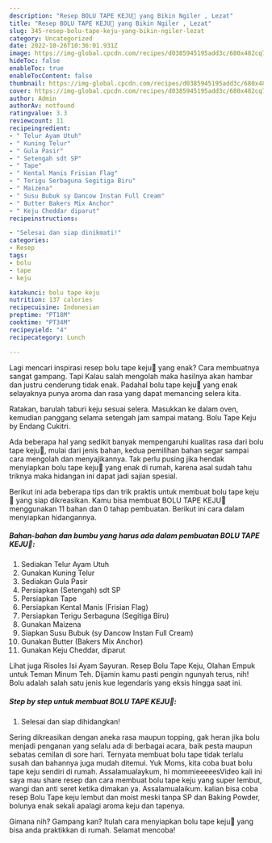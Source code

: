 ```yaml
---
description: "Resep BOLU TAPE KEJU🍃 yang Bikin Ngiler , Lezat"
title: "Resep BOLU TAPE KEJU🍃 yang Bikin Ngiler , Lezat"
slug: 345-resep-bolu-tape-keju-yang-bikin-ngiler-lezat
category: Uncategorized
date: 2022-10-26T10:36:01.931Z
image: https://img-global.cpcdn.com/recipes/d0385945195add3c/680x482cq70/bolu-tape-keju-foto-resep-utama.jpg
hideToc: false
enableToc: true
enableTocContent: false
thumbnail: https://img-global.cpcdn.com/recipes/d0385945195add3c/680x482cq70/bolu-tape-keju-foto-resep-utama.jpg
cover: https://img-global.cpcdn.com/recipes/d0385945195add3c/680x482cq70/bolu-tape-keju-foto-resep-utama.jpg
author: Admin
authorAv: notfound
ratingvalue: 3.3
reviewcount: 11
recipeingredient:
- " Telur Ayam Utuh"
- " Kuning Telur"
- " Gula Pasir"
- " Setengah sdt SP"
- " Tape"
- " Kental Manis Frisian Flag"
- " Terigu Serbaguna Segitiga Biru"
- " Maizena"
- " Susu Bubuk sy Dancow Instan Full Cream"
- " Butter Bakers Mix Anchor"
- " Keju Cheddar diparut"
recipeinstructions:

- "Selesai dan siap dinikmati!"
categories:
- Resep
tags:
- bolu
- tape
- keju

katakunci: bolu tape keju 
nutrition: 137 calories
recipecuisine: Indonesian
preptime: "PT18M"
cooktime: "PT34M"
recipeyield: "4"
recipecategory: Lunch

---
```



Lagi mencari inspirasi resep bolu tape keju🍃 yang enak? Cara membuatnya sangat gampang. Tapi Kalau salah mengolah maka hasilnya akan hambar dan justru cenderung tidak enak. Padahal bolu tape keju🍃 yang enak selayaknya punya aroma dan rasa yang dapat memancing selera kita.


Ratakan, barulah taburi keju sesuai selera. Masukkan ke dalam oven, kemudian panggang selama setengah jam sampai matang. Bolu Tape Keju by Endang Cukitri.

Ada beberapa hal yang sedikit banyak mempengaruhi kualitas rasa dari bolu tape keju🍃, mulai dari jenis bahan, kedua pemilihan bahan segar sampai cara mengolah dan menyajikannya. Tak perlu pusing jika hendak menyiapkan bolu tape keju🍃 yang enak di rumah, karena asal sudah tahu triknya maka hidangan ini dapat jadi sajian spesial.


Berikut ini ada beberapa tips dan trik praktis untuk membuat bolu tape keju🍃 yang siap dikreasikan. Kamu bisa membuat BOLU TAPE KEJU🍃 menggunakan 11 bahan dan 0 tahap pembuatan. Berikut ini cara dalam menyiapkan hidangannya.

<!--inarticleads1-->

##### Bahan-bahan dan bumbu yang harus ada dalam pembuatan BOLU TAPE KEJU🍃:

1. Sediakan  Telur Ayam Utuh
1. Gunakan  Kuning Telur
1. Sediakan  Gula Pasir
1. Persiapkan  (Setengah) sdt SP
1. Persiapkan  Tape
1. Persiapkan  Kental Manis (Frisian Flag)
1. Persiapkan  Terigu Serbaguna (Segitiga Biru)
1. Gunakan  Maizena
1. Siapkan  Susu Bubuk (sy Dancow Instan Full Cream)
1. Gunakan  Butter (Bakers Mix Anchor)
1. Gunakan  Keju Cheddar, diparut


Lihat juga Risoles Isi Ayam Sayuran. Resep Bolu Tape Keju, Olahan Empuk untuk Teman Minum Teh. Dijamin kamu pasti pengin ngunyah terus, nih! Bolu adalah salah satu jenis kue legendaris yang eksis hingga saat ini. 

<!--inarticleads2-->

##### Step by step untuk membuat BOLU TAPE KEJU🍃:


1. Selesai dan siap dihidangkan!

Sering dikreasikan dengan aneka rasa maupun topping, gak heran jika bolu menjadi penganan yang selalu ada di berbagai acara, baik pesta maupun sebatas cemilan di sore hari. Ternyata membuat bolu tape tidak terlalu susah dan bahannya juga mudah ditemui. Yuk Moms, kita coba buat bolu tape keju sendiri di rumah. Assalamualaykum, hi mommieeeeesVideo kali ini saya mau share resep dan cara membuat bolu tape keju yang super lembut, wangi dan anti seret ketika dimakan ya. Assalamualaikum. kalian bisa coba resep Bolu Tape keju lembut dan moist meski tanpa SP dan Baking Powder, bolunya enak sekali apalagi aroma keju dan tapenya. 

Gimana nih? Gampang kan? Itulah cara menyiapkan bolu tape keju🍃 yang bisa anda praktikkan di rumah. Selamat mencoba!
